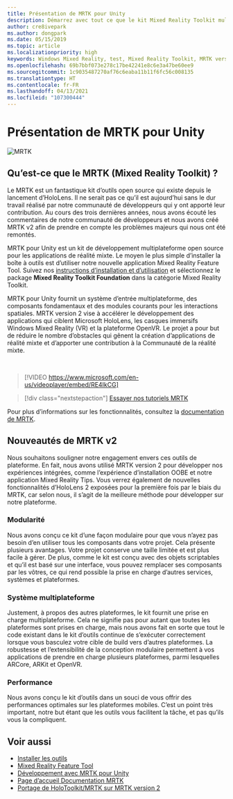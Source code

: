```yaml
---
title: Présentation de MRTK pour Unity
description: Démarrez avec tout ce que le kit Mixed Reality Toolkit multiplateforme offre aux nouveaux développeurs de réalité mixte.
author: cre8ivepark
ms.author: dongpark
ms.date: 05/15/2019
ms.topic: article
ms.localizationpriority: high
keywords: Windows Mixed Reality, test, Mixed Reality Toolkit, MRTK version 2, MRTK, outils, SDK, HoloLens, HoloLens 2, casque de réalité mixte, casque windows mixed reality, casque de réalité virtuelle, multiplateforme
ms.openlocfilehash: 69b7bbf073e278c17be42241e8c6e3a47be60ee9
ms.sourcegitcommit: 1c9035487270af76c6eaba11b11f6fc56c008135
ms.translationtype: HT
ms.contentlocale: fr-FR
ms.lasthandoff: 04/13/2021
ms.locfileid: "107300444"
---
```

# <a name="introducing-mrtk-for-unity"></a>Présentation de MRTK pour Unity

![MRTK](../../design/images/MRTK_UX_Hero.png)

## <a name="what-is-mixed-reality-toolkit-mrtk"></a>Qu’est-ce que le MRTK (Mixed Reality Toolkit) ?

Le MRTK est un fantastique kit d’outils open source qui existe depuis le lancement d’HoloLens. Il ne serait pas ce qu’il est aujourd’hui sans le dur travail réalisé par notre communauté de développeurs qui y ont apporté leur contribution. Au cours des trois dernières années, nous avons écouté les commentaires de notre communauté de développeurs et nous avons créé MRTK v2 afin de prendre en compte les problèmes majeurs qui nous ont été remontés.  

MRTK pour Unity est un kit de développement multiplateforme open source pour les applications de réalité mixte. Le moyen le plus simple d’installer la boîte à outils est d’utiliser notre nouvelle application Mixed Reality Feature Tool. Suivez nos [instructions d’installation et d’utilisation](welcome-to-mr-feature-tool.md) et sélectionnez le package **Mixed Reality Toolkit Foundation** dans la catégorie Mixed Reality Toolkit.

MRTK pour Unity fournit un système d’entrée multiplateforme, des composants fondamentaux et des modules courants pour les interactions spatiales. MRTK version 2 vise à accélérer le développement des applications qui ciblent Microsoft HoloLens, les casques immersifs Windows Mixed Reality (VR) et la plateforme OpenVR. Le projet a pour but de réduire le nombre d’obstacles qui gênent la création d’applications de réalité mixte et d’apporter une contribution à la Communauté de la réalité mixte.

<br>

> [!VIDEO https://www.microsoft.com/en-us/videoplayer/embed/RE4IkCG]

> [!div class="nextstepaction"]
> [Essayer nos tutoriels MRTK](tutorials/mr-learning-base-01.md)

Pour plus d’informations sur les fonctionnalités, consultez la [documentation de MRTK](/windows/mixed-reality/mrtk-unity).

## <a name="new-with-mrtk-v2"></a>Nouveautés de MRTK v2

Nous souhaitons souligner notre engagement envers ces outils de plateforme.  En fait, nous avons utilisé MRTK version 2 pour développer nos expériences intégrées, comme l’expérience d’installation OOBE et notre application Mixed Reality Tips. Vous verrez également de nouvelles fonctionnalités d’HoloLens 2 exposées pour la première fois par le biais du MRTK, car selon nous, il s’agit de la meilleure méthode pour développer sur notre plateforme.

### <a name="modular"></a>Modularité

Nous avons conçu ce kit d’une façon modulaire pour que vous n’ayez pas besoin d’en utiliser tous les composants dans votre projet.  Cela présente plusieurs avantages.  Votre projet conserve une taille limitée et est plus facile à gérer.  De plus, comme le kit est conçu avec des objets scriptables et qu’il est basé sur une interface, vous pouvez remplacer ses composants par les vôtres, ce qui rend possible la prise en charge d’autres services, systèmes et plateformes.

### <a name="cross-platform"></a>Système multiplateforme

Justement, à propos des autres plateformes, le kit fournit une prise en charge multiplateforme.  Cela ne signifie pas pour autant que toutes les plateformes sont prises en charge, mais nous avons fait en sorte que tout le code existant dans le kit d’outils continue de s’exécuter correctement lorsque vous basculez votre cible de build vers d’autres plateformes.  La robustesse et l’extensibilité de la conception modulaire permettent à vos applications de prendre en charge plusieurs plateformes, parmi lesquelles ARCore, ARKit et OpenVR.

### <a name="performant"></a>Performance

Nous avons conçu le kit d’outils dans un souci de vous offrir des performances optimales sur les plateformes mobiles.  C’est un point très important, notre but étant que les outils vous facilitent la tâche, et pas qu’ils vous la compliquent.

## <a name="see-also"></a>Voir aussi

* [Installer les outils](../install-the-tools.md)
* [Mixed Reality Feature Tool](welcome-to-mr-feature-tool.md)
* [Développement avec MRTK pour Unity](unity-development-overview.md)
* [Page d’accueil Documentation MRTK](/windows/mixed-reality/mrtk-unity/)
* [Portage de HoloToolkit/MRTK sur MRTK version 2](/windows/mixed-reality/mrtk-unity/updates-deployment/htk-to-mrtk-porting-guide)
